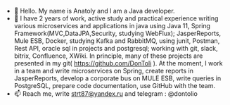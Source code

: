 - 👋 Hello. My name is Anatoly and I am a Java developer.
- 👀 I have 2 years of work, active study and practical experience writing various microservices and applications in java using Java 11, Spring Framework(MVC,DataJPA,Security, studying WebFlux); JasperReports, Mule ESB, Docker, studying Kafka and RabbitMQ, using junit, Postman, Rest API, oracle sql in projects and postgresql; working with git, slack, bitrix, Confluence, XWiki. In principle, many of these projects are presented in my git( https://github.com/DonToli ). 
At the moment, I work in a team and write microservices on Spring, create reports in JasperReports, develop a corporate bus on MULE ESB, write queries in PostgreSQL, prepare code documentation, use GitHub with the team.
- 📫 Reach me, write strt87@yandex.ru and telegram : @dontolio

<!---
DonToli/DonToli is a ✨ special ✨ repository because its `README.md` (this file) appears on your GitHub profile.
You can click the Preview link to take a look at your changes.
--->
